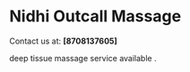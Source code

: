 <h1>Nidhi Outcall Massage</h1>
<p>Contact us at: <strong>[8708137605]</strong></p>
<p>deep tissue massage service available .</p>


<meta name="google-site-verification" content="lHcepqAf9JnRpp6_pU6pU4bYes2Hz34eBsgnEQcCfzk" />

